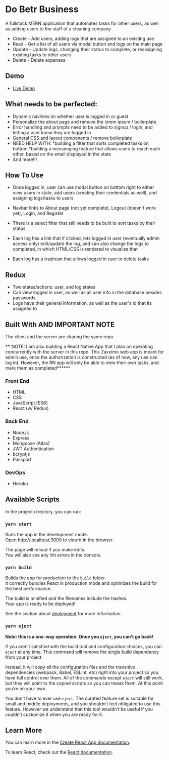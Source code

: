 # Do Betr Business

A fullstack MERN application that automates tasks for other users, as well as adding users to the staff of a cleaning company

- Create - Add users, adding logs that are assigned to an existing use
- Read - Get a list of all users via modal button and logs on the main page
- Update - Update logs, changing their status to complete, or reassigning existing tasks to other users
- Delete - Delete expenses

## Demo

- [Live Demo](https://arcane-woodland-70033.herokuapp.com/)

## What needs to be perfected:

- Dynamic navlinks on whether user is logged in or guest
- Personalize the about page and remove the lorem ipsum / boilerplate
- Error handling and prompts need to be added to signup / login, and letting a user know they are logged in
- General CSS and layout components / remove boilerplate
- NEED HELP WITH:
  *building a filter that sorts completed tasks on bottom
  *building a messenging feature that allows users to reach each other, based on the email displayed in the state
- And more!!!

## How To Use

- Once logged in, user can use modal button on bottom right to either view users in state, add users (creating their credentials as well), and assigning logs/tasks to users

- Navbar links to About page (not yet complete), Logout (doesn't work yet), Login, and Register

- There is a select filter that still needs to be built to sort tasks by their status

- Each log has a link that if clicked, lets logged in user (eventually admin access only) edit/update the log, and can also change the logs to completed, in which HTML/CSS is rendered to visualize that

- Each log has a trashcan that allows logged in user to delete tasks

## Redux

- Two states/actions: user, and log states
- Can view logged in user, as well as all user info in the database besides passwords
- Logs have their general information, as well as the user's id that its assigned to

## Built With AND IMPORTANT NOTE

The client and the server are sharing the same repo.

**\*\*** NOTE: I am also building a React Native App that I plan on operating concurrently with the server in this repo. This Zaxximo web app is meant for admin use, once the authorization is constructed (as of now, any use can log in). However, the RN app will only be able to view their own tasks, and mark them as completed**\*\***

### Front End

- HTML
- CSS
- JavaScript [ES6]
- React (w/ Redux)

### Back End

- Node.js
- Express
- Mongoose (Atlas)
- JWT Authentication
- bcryptjs
- Passport

### DevOps

- Heroku

## Available Scripts

In the project directory, you can run:

### `yarn start`

Runs the app in the development mode.\
Open [http://localhost:3000](http://localhost:3000) to view it in the browser.

The page will reload if you make edits.\
You will also see any lint errors in the console.

### `yarn build`

Builds the app for production to the `build` folder.\
It correctly bundles React in production mode and optimizes the build for the best performance.

The build is minified and the filenames include the hashes.\
Your app is ready to be deployed!

See the section about [deployment](https://facebook.github.io/create-react-app/docs/deployment) for more information.

### `yarn eject`

**Note: this is a one-way operation. Once you `eject`, you can’t go back!**

If you aren’t satisfied with the build tool and configuration choices, you can `eject` at any time. This command will remove the single build dependency from your project.

Instead, it will copy all the configuration files and the transitive dependencies (webpack, Babel, ESLint, etc) right into your project so you have full control over them. All of the commands except `eject` will still work, but they will point to the copied scripts so you can tweak them. At this point you’re on your own.

You don’t have to ever use `eject`. The curated feature set is suitable for small and middle deployments, and you shouldn’t feel obligated to use this feature. However we understand that this tool wouldn’t be useful if you couldn’t customize it when you are ready for it.

## Learn More

You can learn more in the [Create React App documentation](https://facebook.github.io/create-react-app/docs/getting-started).

To learn React, check out the [React documentation](https://reactjs.org/).
